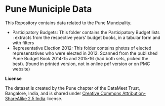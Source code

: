 Pune Municiple Data
====

This Repository contains data related to the Pune Muncipality.

* Participatory Budgets: This folder contains the Participatory Budget lists : extracts from the respective years' budget books, in a tabular form and with filters
* Representative Election 2012: This folder contains photos of elected representatives who were elected in 2012. Scanned from the published Pune Budget Book 2014-15 and 2015-16 (had both sets, picked the best). (found in printed version, not in online pdf version or on PMC website)

**License**

The dataset is created by the Pune chapter of the DataMeet Trust, Bangalore, India, and is shared under [Creative Commons Attribution-ShareAlike 2.5 India](http://creativecommons.org/licenses/by-sa/2.5/in/) license.